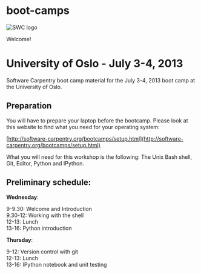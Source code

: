 boot-camps
==========
![SWC logo](http://software-carpentry.org/img/software-carpentry-banner.png)

Welcome!

# University of Oslo - July 3-4, 2013
Software Carpentry boot camp material
for the July 3-4, 2013 boot camp at the University of Oslo.


Preparation
-----------
You will have to prepare your laptop before the bootcamp. Please look at this website to find what you need for your operating system: 

[http://software-carpentry.org/bootcamps/setup.html](http://software-carpentry.org/bootcamps/setup.html)

What you will need for this workshop is the following: 
The Unix Bash shell, Git, Editor, Python and IPython.


Preliminary schedule:
----------------------

**Wednesday**:

9-9.30:	Welcome and Introduction  
9.30-12:	Working with the shell  
12-13:		Lunch  
13-16:		Python introduction  


**Thursday**:

9-12:	Version control with git  
12-13:	Lunch  
13-16:	IPython notebook and unit testing	  
